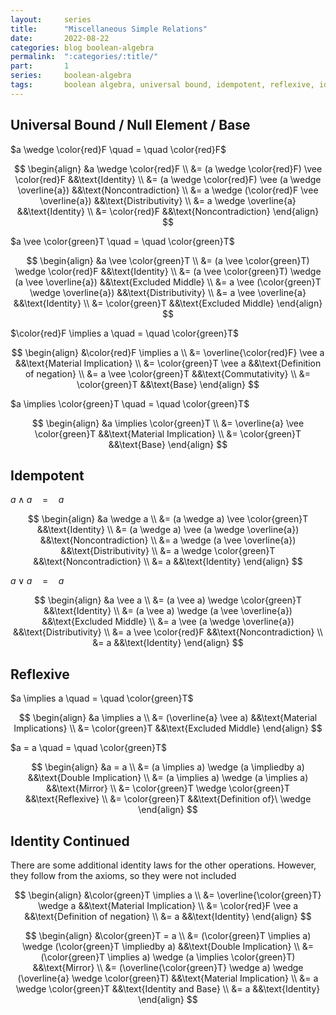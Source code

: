 ```yaml
---
layout:     series
title:      "Miscellaneous Simple Relations"
date:       2022-08-22
categories: blog boolean-algebra
permalink:  ":categories/:title/"
part:       1
series:     boolean-algebra
tags:       boolean algebra, universal bound, idempotent, reflexive, identity
---
```


## Universal Bound / Null Element / Base

$a \wedge \color{red}F \quad = \quad \color{red}F$

$$
\begin{align}
    &a \wedge \color{red}F \\
    &= (a \wedge \color{red}F) \vee \color{red}F                &&\text{Identity} \\
    &= (a \wedge \color{red}F) \vee (a \wedge \overline{a})     &&\text{Noncontradiction} \\
    &= a \wedge (\color{red}F \vee \overline{a})                &&\text{Distributivity} \\
    &= a \wedge \overline{a}                                    &&\text{Identity} \\
    &= \color{red}F                                             &&\text{Noncontradiction}
\end{align}
$$

$a \vee \color{green}T \quad = \quad \color{green}T$

$$
\begin{align}
    &a \vee \color{green}T \\
    &= (a \vee \color{green}T) \wedge \color{red}F              &&\text{Identity} \\
    &= (a \vee \color{green}T) \wedge (a \vee \overline{a})     &&\text{Excluded Middle} \\
    &= a \vee (\color{green}T \wedge \overline{a})              &&\text{Distributivity} \\
    &= a \vee \overline{a}                                      &&\text{Identity} \\
    &= \color{green}T                                           &&\text{Excluded Middle}
\end{align}
$$

$\color{red}F \implies a \quad = \quad \color{green}T$

$$
\begin{align}
    &\color{red}F \implies a \\
    &= \overline{\color{red}F} \vee a   &&\text{Material Implication} \\
    &= \color{green}T \vee a            &&\text{Definition of negation} \\
    &= a \vee \color{green}T            &&\text{Commutativity} \\
    &= \color{green}T                   &&\text{Base}
\end{align}
$$

$a \implies \color{green}T \quad = \quad \color{green}T$

$$
\begin{align}
    &a \implies \color{green}T \\
    &= \overline{a} \vee \color{green}T     &&\text{Material Implication} \\
    &= \color{green}T                       &&\text{Base}
\end{align}
$$

## Idempotent

$a \wedge a \quad = \quad a$

$$
\begin{align}
    &a \wedge a \\
    &= (a \wedge a) \vee \color{green}T             &&\text{Identity} \\
    &= (a \wedge a) \vee (a \wedge \overline{a})    &&\text{Noncontradiction} \\
    &= a \wedge (a \vee \overline{a})               &&\text{Distributivity} \\
    &= a \wedge \color{green}T                      &&\text{Noncontradiction} \\
    &= a                                            &&\text{Identity}
\end{align}
$$

$a \vee a \quad = \quad a$

$$
\begin{align}
    &a \vee a \\
    &= (a \vee a) \wedge \color{green}T         &&\text{Identity} \\
    &= (a \vee a) \wedge (a \vee \overline{a})  &&\text{Excluded Middle} \\
    &= a \vee (a \wedge \overline{a})           &&\text{Distributivity} \\
    &= a \vee \color{red}F                      &&\text{Noncontradiction} \\
    &= a                                        &&\text{Identity}
\end{align}
$$


## Reflexive

$a \implies a \quad = \quad \color{green}T$

$$
\begin{align}
    &a \implies a \\
    &= (\overline{a} \vee a)    &&\text{Material Implications} \\
    &= \color{green}T           &&\text{Excluded Middle}
\end{align}
$$

$a = a \quad = \quad \color{green}T$

$$
\begin{align}
    &a = a \\
    &= (a \implies a) \wedge (a \impliedby a)   &&\text{Double Implication} \\
    &= (a \implies a) \wedge (a \implies a)     &&\text{Mirror} \\
    &= \color{green}T \wedge \color{green}T     &&\text{Reflexive} \\
    &= \color{green}T                           &&\text{Definition of}\ \wedge
\end{align}
$$

## Identity Continued

There are some additional identity laws for the other operations. However, they follow from the axioms, so they were not included

$$
\begin{align}
    &\color{green}T \implies a \\
    &= \overline{\color{green}T} \wedge a   &&\text{Material Implication} \\
    &= \color{red}F \vee a                  &&\text{Definition of negation} \\
    &= a                                    &&\text{Identity}
\end{align}
$$

$$
\begin{align}
    &\color{green}T = a \\
    &= (\color{green}T \implies a) \wedge (\color{green}T \impliedby a)                     &&\text{Double Implication} \\
    &= (\color{green}T \implies a) \wedge (a \implies \color{green}T)                       &&\text{Mirror} \\
    &= (\overline{\color{green}T} \wedge a) \wedge (\overline{a} \wedge \color{green}T)     &&\text{Material Implication}  \\
    &= a \wedge \color{green}T                                                              &&\text{Identity and Base}  \\
    &= a                                                                                    &&\text{Identity}
\end{align}
$$